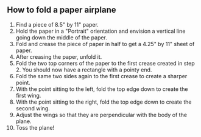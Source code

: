 ## How to fold a paper airplane

1. Find a piece of 8.5" by 11" paper.
2. Hold the paper in a "Portrait" orientation and envision a vertical line going down the middle of the paper.
3. Fold and crease the piece of paper in half to get a 4.25" by 11" sheet of paper.
4. After creasing the paper, unfold it.
5. Fold the two top corners of the paper to the first crease created in step 2. You should now have a rectangle with a pointy end.
6. Fold the same two sides again to the first crease to create a sharper point.
7. With the point sitting to the left, fold the top edge down to create the first wing.
8. With the point sitting to the right, fold the top edge down to create the second wing.
9. Adjust the wings so that they are perpendicular with the body of the plane.
10. Toss the plane!
